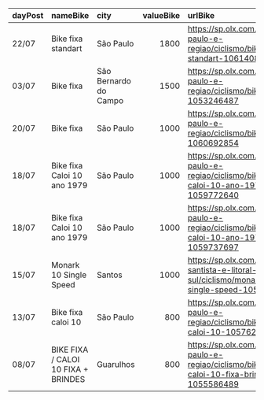 | dayPost   | nameBike                            | city                  |   valueBike | urlBike                                                                                         |
|:----------|:------------------------------------|:----------------------|------------:|:------------------------------------------------------------------------------------------------|
| 22/07     | Bike fixa standart                  | São Paulo             |        1800 | https://sp.olx.com.br/sao-paulo-e-regiao/ciclismo/bike-fixa-standart-1061408842                 |
| 03/07     | Bike fixa                           | São Bernardo do Campo |        1500 | https://sp.olx.com.br/sao-paulo-e-regiao/ciclismo/bike-fixa-1053246487                          |
| 20/07     | Bike fixa                           | São Paulo             |        1000 | https://sp.olx.com.br/sao-paulo-e-regiao/ciclismo/bike-fixa-1060692854                          |
| 18/07     | Bike fixa Caloi 10 ano 1979         | São Paulo             |        1000 | https://sp.olx.com.br/sao-paulo-e-regiao/ciclismo/bike-fixa-caloi-10-ano-1979-1059772640        |
| 18/07     | Bike fixa Caloi 10 ano 1979         | São Paulo             |        1000 | https://sp.olx.com.br/sao-paulo-e-regiao/ciclismo/bike-fixa-caloi-10-ano-1979-1059737697        |
| 15/07     | Monark 10 Single Speed              | Santos                |        1000 | https://sp.olx.com.br/baixada-santista-e-litoral-sul/ciclismo/monark-10-single-speed-1058845459 |
| 13/07     | Bike fixa caloi 10                  | São Paulo             |         800 | https://sp.olx.com.br/sao-paulo-e-regiao/ciclismo/bike-fixa-caloi-10-1057622595                 |
| 08/07     | BIKE FIXA / CALOI 10 FIXA + BRINDES | Guarulhos             |         800 | https://sp.olx.com.br/sao-paulo-e-regiao/ciclismo/bike-fixa-caloi-10-fixa-brindes-1055586489    |